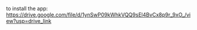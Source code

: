 to install the app: https://drive.google.com/file/d/1ynSwP09kWhkVQQ9sEl4BvCx8p9r_9xO_/view?usp=drive_link

